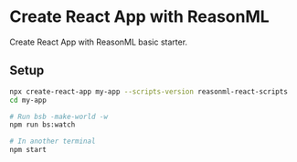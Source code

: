 # Create React App with ReasonML 

Create React App with ReasonML basic starter.

## Setup

```sh
npx create-react-app my-app --scripts-version reasonml-react-scripts
cd my-app

# Run bsb -make-world -w
npm run bs:watch

# In another terminal
npm start
```
